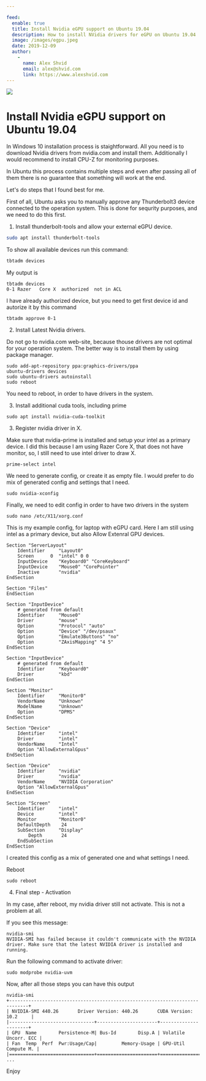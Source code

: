 ```yaml
---

feed:
  enable: true
  title: Install Nvidia eGPU support on Ubuntu 19.04
  description: How to install NVidia drivers for eGPU on Ubuntu 19.04
  image: /images/egpu.jpeg
  date: 2019-12-09
  author:
    -
      name: Alex Shvid
      email: alex@shvid.com
      link: https://www.alexshvid.com
---
```


![](/images/egpu.jpeg)

# Install Nvidia eGPU support on Ubuntu 19.04

In Windows 10 installation process is staightforward. All you need is to download Nvidia drivers from nvidia.com and install them.
Additionally I would recommend to install CPU-Z for monitoring purposes.

In Ubuntu this process contains multiple steps and even after passing all of them there is no guarantee that something will work at the end.

Let's do steps that I found best for me.

First of all, Ubuntu asks you to manually approve any Thunderbolt3 device connected to the operation system. This is done for sequrity purposes, and we need to do this first.

1) Install thunderbolt-tools and allow your external eGPU device.

``` bash
sudo apt install thunderbolt-tools
```
To show all available devices run this command:

``` bash
tbtadm devices
```

My output is

```
tbtadm devices
0-1	Razer	Core X	authorized	not in ACL 
```

I have already authorized device, but you need to get first device id and autorize it by this command

```
tbtadm approve 0-1
```

2) Install Latest Nvidia drivers. 

Do not go to nvidia.com web-site, because thouse drivers are not optimal for your operation system. The better way is to install them by using package manager.

```
sudo add-apt-repository ppa:graphics-drivers/ppa
ubuntu-drivers devices
sudo ubuntu-drivers autoinstall
sudo reboot
```

You need to reboot, in order to have drivers in the system.

3) Install additional cuda tools, including prime

```
sudo apt install nvidia-cuda-toolkit
```

3) Register nvidia driver in X.

Make sure that nvidia-prime is installed and setup your intel as a primary device.
I did this because I am using Razer Core X, that does not have monitor, so, I still need to use intel driver to draw X.

```
prime-select intel
```

We need to generate config, or create it as empty file.
I would prefer to do mix of generated config and settings that I need.

```
sudo nvidia-xconfig
```

Finally, we need to edit config in order to have two drivers in the system

```
sudo nano /etc/X11/xorg.conf
```

This is my example config, for laptop with eGPU card. Here I am still using intel as a primary device, but also Allow Extenral GPU devices.

```
Section "ServerLayout"
    Identifier     "Layout0"
    Screen      0  "intel" 0 0
    InputDevice    "Keyboard0" "CoreKeyboard"
    InputDevice    "Mouse0" "CorePointer"
    Inactive       "nvidia"
EndSection

Section "Files"
EndSection

Section "InputDevice"
    # generated from default
    Identifier     "Mouse0"
    Driver         "mouse"
    Option         "Protocol" "auto"
    Option         "Device" "/dev/psaux"
    Option         "Emulate3Buttons" "no"
    Option         "ZAxisMapping" "4 5"
EndSection

Section "InputDevice"
    # generated from default
    Identifier     "Keyboard0"
    Driver         "kbd"
EndSection

Section "Monitor"
    Identifier     "Monitor0"
    VendorName     "Unknown"
    ModelName      "Unknown"
    Option         "DPMS"
EndSection

Section "Device"
    Identifier     "intel"
    Driver         "intel"
    VendorName     "Intel"
    Option "AllowExternalGpus"
EndSection

Section "Device"
    Identifier     "nvidia"
    Driver         "nvidia"
    VendorName     "NVIDIA Corporation"
    Option "AllowExternalGpus"
EndSection

Section "Screen"
    Identifier     "intel"
    Device         "intel"
    Monitor        "Monitor0"
    DefaultDepth    24
    SubSection     "Display"
        Depth       24
    EndSubSection
EndSection

```

I created this config as a mix of generated one and what settings I need.

Reboot

```
sudo reboot
```

4) Final step - Activation

In my case, after reboot, my nvidia driver still not activate. This is not a problem at all.

If you see this message:
```
nvidia-smi
NVIDIA-SMI has failed because it couldn't communicate with the NVIDIA driver. Make sure that the latest NVIDIA driver is installed and running.
```

Run the following command to activate driver:

```
sudo modprobe nvidia-uvm
```

Now, after all those steps you can have this output

```
nvidia-smi
+-----------------------------------------------------------------------------+
| NVIDIA-SMI 440.26       Driver Version: 440.26       CUDA Version: 10.2     |
|-------------------------------+----------------------+----------------------+
| GPU  Name        Persistence-M| Bus-Id        Disp.A | Volatile Uncorr. ECC |
| Fan  Temp  Perf  Pwr:Usage/Cap|         Memory-Usage | GPU-Util  Compute M. |
|===============================+======================+======================|
...
```

Enjoy


